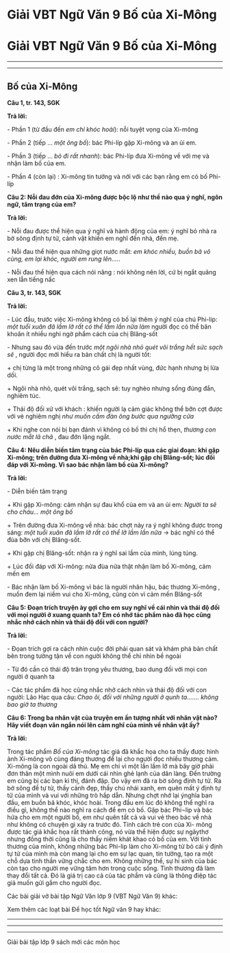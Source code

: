 # Giải VBT Ngữ Văn 9 Bố của Xi-Mông

# Giải VBT Ngữ Văn 9 Bố của Xi-Mông

* * *

* * *

## Bố của Xi-Mông

**Câu 1, tr. 143, SGK**

**Trả lời:**

\- Phần 1 (từ đầu đến _em chỉ khóc hoài_): nỗi tuyệt vọng của Xi-mông

\- Phần 2 (tiếp ... _một ông bố_): bác Phi-líp gặp Xi-mông và an ủi em.

\- Phần 3 (tiếp ... _bỏ đi rất nhanh_): bác Phi-líp đưa Xi-mông về với mẹ và nhận làm bố của em.

\- Phần 4 (còn lại) : Xi-mông tin tưởng và nới với các bạn rằng em có bố Phi-líp

**Câu 2: Nỗi đau đớn của Xi-mông được bộc lộ như thế nào qua ý nghĩ, ngôn ngữ, tâm trạng của em?**

**Trả lời:**

\- Nỗi đau được thể hiện qua ý nghĩ và hành động của em: ý nghĩ bỏ nhà ra bờ sông định tự tử, cảnh vật khiến em nghĩ đến nhà, đến mẹ.

\- Nỗi đau thể hiện qua những giọt nước mắt: _em khóc nhiều, buồn bã vô cùng, em lại khóc, người em rung lên....._

\- Nỗi đau thể hiện qua cách nói năng : nói không nên lời, cứ bị ngắt quãng xen lẫn tiếng nấc

**Câu 3, tr. 143, SGK**

**Trả lời:**

\- Lúc đầu, trước việc Xi-mông không có bố lại thêm ý nghĩ của chú Phi-lip: _một tuổi xuân đã lầm lỡ rất có thể lầm lần nữa làm_ người đọc có thể băn khoăn ít nhiều nghi ngờ phẩm cách của chị Blăng-sốt

\- Nhưng sau đó vừa đến trước _một ngôi nhà nhỏ quét vôi trắng hết sức sạch sẽ_ , người đọc mới hiểu ra bản chất chị là người tốt:

\+ chị từng là một trong những cô gái đẹp nhất vùng, đức hạnh nhưng bị lừa dối.

\+ Ngôi nhà nhỏ, quét vôi trắng, sạch sẽ: tuy nghèo nhưng sống đúng đắn, nghiêm túc.

\+ Thái độ đối xử với khách : khiến người lạ cảm giác không thể bỡn cợt được với vẻ nghiêm nghị _như muốn cấm đàn ông bước qua ngưỡng cửa_

\+ Khi nghe con nói bị bạn đánh vì không có bố thì chị hổ thẹn, _thương con nước mắt lã chã_ , đau đớn lặng ngắt.

**Câu 4: Nêu diễn biến tâm trạng của bác Phi-líp qua các giai đoạn: khi gặp Xi-mông; trên đường đưa Xi-mông về nhà;khi gặp chị Blăng-sốt; lúc đối đáp với Xi-mông. Vì sao bác nhận làm bố của Xi-mông?**

**Trả lời:**

\- Diễn biến tâm trạng

\+ Khi gặp Xi-mông: cảm nhận sự đau khổ của em và an ủi em: _Người ta sẽ cho cháu... một ông bố_

\+ Trên đường đưa Xi-mông về nhà: bác chợt nảy ra ý nghĩ không được trong sáng: _một tuổi xuân đã lầm lỡ rất có thể lỡ lầm lần nữa_ → bác nghĩ có thể đùa bỡn với chị Blăng-sốt.

\+ Khi gặp chị Blăng-sốt: nhận ra ý nghĩ sai lầm của mình, lúng túng.

\+ Lúc đối đáp với Xi-mông: nửa đùa nửa thật nhận làm bố Xi-mông, cảm mến em

\- Bác nhận làm bố Xi-mông vì bác là người nhân hậu, bác thương Xi-mông , muốn đem lại niềm vui cho Xi-mông, cũng còn vì cảm mến Blăng-sốt

**Câu 5: Đoạn trích truyện ày gợi cho em suy nghĩ về cái nhìn và thái độ đối với mọi người ở xuang quanh ta? Em có nhớ tác phẩm nào đã học cũng nhắc nhở cách nhìn và thái độ đối với con người?**

**Trả lời:**

\- Đọan trích gợi ra cách nhìn cuộc đời phải quan sát và khám phá bản chất bên trong tường tận về con người không thể chỉ nhìn bề ngoài

\- Từ đó cần có thái độ trân trọng yêu thương, bao dung đối với mọi con người ở quanh ta

\- Các tác phẩm đã học cũng nhắc nhở cách nhìn và thái độ đối với con người: Lão Hạc qua câu: _Chao ôi, đối với những người ở qunh ta....... không bao giờ ta thương_

**Câu 6: Trong ba nhân vật của truyện em ấn tượng nhất với nhân vật nào? Hãy viết đoạn văn ngắn nói lên cảm nghĩ của mình về nhân vật ấy?**

**Trả lời:**

Trong tác phẩm _Bố của Xi-mông_ tác giả đã khắc họa cho ta thấy được hình ảnh Xi-mông vô cùng đáng thương để lại cho người đọc nhiều thương cảm. Xi-mông là con ngoài dã thú. Mẹ em chỉ vì một lần lầm lỡ mà bây giờ phải đơn thân một mình nuôi em dưới cái nhìn ghẻ lạnh của dân làng. Đến trường em cũng bị các bạn kì thị, đánh đập. Do vậy em đã ra bờ sông định tự tử. Ra bờ sông để tự tử, thấy cảnh đẹp, thấy chú nhái xanh, em quên mất ý định tự tử của mình và vui với những trò hấp dẫn. Nhưng chợt nhớ lại ýnghĩa ban đầu, em buồn bã khóc, khóc hoài. Trong đầu em lúc đó không thể nghĩ ra điều gì, không thể nào nghĩ ra cách để em có bố. Gặp bác Phi¬lip và bác hứa cho em một người bố, em như quên tất cả và vui vẻ theo bác về nhà như không có chuyện gì xảy ra trước đó. Tính cách trẻ con của Xi- mông được tác giả khắc họa rất thành công, nó vừa thể hiện được sự ngâythơ nhưng đồng thời cũng là cho thấy niềm khát khao có bố của em. Với tình thương của mình, không những bác Phi-lip làm cho Xi-mông từ bỏ cái ý định tự tử của mình mà còn mang lại cho em sự lạc quan, tin tưởng, tạo ra một chỗ dựa tinh thần vững chắc cho em. Không những thế, sự hi sinh của bác còn tạo cho người mẹ vững tâm hơn trong cuộc sống. Tình thương đã làm thay đổi tất cả. Đó là giá trị cao cả của tác phẩm và cũng là thông điệp tác giả muốn gửi gắm cho người đọc.

Các bài giải vở bài tập Ngữ Văn lớp 9 (VBT Ngữ Văn 9) khác:

Xem thêm các loạt bài Để học tốt Ngữ văn 9 hay khác:

* * *

* * *

* * *

Giải bài tập lớp 9 sách mới các môn học
